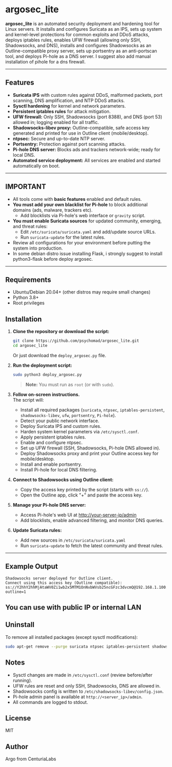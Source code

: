 # argosec_lite

**argosec_lite** is an automated security deployment and hardening tool for Linux servers. It installs and configures Suricata as an IPS, sets up system and kernel-level protections for common exploits and DDoS attacks, deploys iptables rules, enables UFW firewall (allowing only SSH, Shadowsocks, and DNS), installs and configures Shadowsocks as an Outline-compatible proxy server, sets up portsentry as an anti-portscan tool, and deploys Pi-hole as a DNS server. I suggest also add manual installation of pihole for a dns firewall.

---

## Features

- **Suricata IPS** with custom rules against DDoS, malformed packets, port scanning, DNS amplification, and NTP DDoS attacks.
- **Sysctl hardening** for kernel and network parameters.
- **Persistent iptables rules** for attack mitigation.
- **UFW firewall:** Only SSH, Shadowsocks (port 8388), and DNS (port 53) allowed in; logging enabled for all traffic.
- **Shadowsocks-libev proxy:** Outline-compatible, safe access key generated and printed for use in Outline client (mobile/desktop).
- **ntpsec:** Secure and up-to-date NTP server.
- **Portsentry:** Protection against port scanning attacks.
- **Pi-hole DNS server:** Blocks ads and trackers network-wide; ready for local DNS.
- **Automated service deployment:** All services are enabled and started automatically on boot.

---

## IMPORTANT

- All tools come with **basic features** enabled and default rules.
- **You must add your own blacklist for Pi-hole** to block additional domains (ads, malware, trackers etc).  
  - Add blocklists via Pi-hole's web interface or `gravity` script.
- **You must enable Suricata sources** for updated community, emerging, and threat rules:
  - Edit `/etc/suricata/suricata.yaml` and add/update source URLs.
  - Run `suricata-update` for the latest rules.
- Review all configurations for your environment before putting the system into production.
- In some debian distro issue installing Flask, i strongly suggest to install python3-flask before deploy argosec.

---

## Requirements

- Ubuntu/Debian 20.04+ (other distros may require small changes)
- Python 3.8+
- Root privileges

## Installation

1. **Clone the repository or download the script:**

    ```bash
    git clone https://github.com/psychomad/argosec_lite.git
    cd argosec_lite
    ```

    Or just download the `deploy_argosec.py` file.

2. **Run the deployment script:**

    ```bash
    sudo python3 deploy_argosec.py
    ```

    > **Note:** You must run as `root` (or with `sudo`).

3. **Follow on-screen instructions.**  
   The script will:
   - Install all required packages (`suricata`, `ntpsec`, `iptables-persistent`, `shadowsocks-libev`, `ufw`, `portsentry`, `Pi-hole`).
   - Detect your public network interface.
   - Deploy Suricata IPS and custom rules.
   - Harden system kernel parameters via `/etc/sysctl.conf`.
   - Apply persistent iptables rules.
   - Enable and configure ntpsec.
   - Set up UFW firewall (SSH, Shadowsocks, Pi-hole DNS allowed in).
   - Deploy Shadowsocks proxy and print your Outline access key for mobile/desktop.
   - Install and enable portsentry.
   - Install Pi-hole for local DNS filtering.

4. **Connect to Shadowsocks using Outline client:**

    - Copy the access key printed by the script (starts with `ss://`).
    - Open the Outline app, click "+" and paste the access key.

5. **Manage your Pi-hole DNS server:**
    - Access Pi-hole's web UI at [http://your-server-ip/admin](http://your-server-ip/admin)
    - Add blocklists, enable advanced filtering, and monitor DNS queries.

6. **Update Suricata rules:**
    - Add new sources in `/etc/suricata/suricata.yaml`
    - Run `suricata-update` to fetch the latest community and threat rules.

---

## Example Output

```text
Shadowsocks server deployed for Outline client.
Connect using this access key (Outline compatible):
ss://Y2hhY2hhMjAtaWV0Zi1wb2x5MTM1OnNvbWVsb25ncGFzc3dvcmQ@192.168.1.100:8388/?outline=1
```
You can use with public IP or internal LAN
---

## Uninstall

To remove all installed packages (except sysctl modifications):

```bash
sudo apt-get remove --purge suricata ntpsec iptables-persistent shadowsocks-libev ufw portsentry
```

## Notes

- Sysctl changes are made in `/etc/sysctl.conf` (review before/after running).
- UFW rules are reset and only SSH, Shadowsocks, DNS are allowed in.
- Shadowsocks config is written to `/etc/shadowsocks-libev/config.json`.
- Pi-hole admin panel is available at `http://<server_ip>/admin`.
- All commands are logged to stdout.

## License

MIT

## Author

Argo from CenturiaLabs
